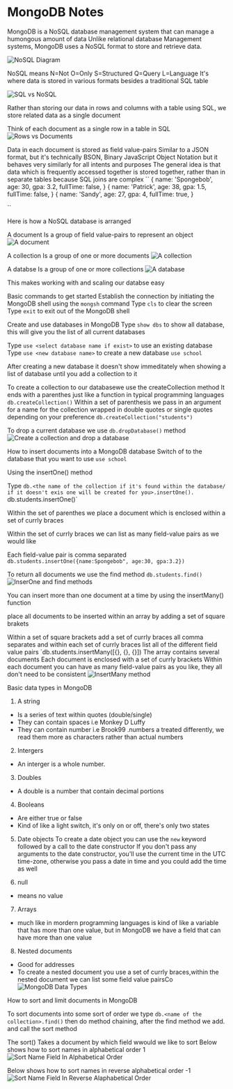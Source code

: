 # MongoDB Notes
MongoDB is a NoSQL database management system that can manage a humongous amount of data
Unlike relational database Management systems, MongoDB uses a NoSQL format to store and retrieve data.

![NoSQL Diagram](docs/NoSQL_Diagram.png)

NoSQL means N=Not O=Only S=Structured Q=Query L=Language
It's where data is stored in various formats besides a traditional SQL table

![SQL vs NoSQL](docs/SQL_vs_NoSQL.png)

Rather than storing our data in rows and columns with a table using SQL, we store related data as a single document

Think of each document as a single row in a table in SQL
![Rows vs Documents](docs/Rows_vs_Documents.png)

Data in each document is stored as field value-pairs
Similar to a JSON format, but it's technically BSON, Binary JavaScript Object Notation but it behaves very similarly for all intents and purposes
The general idea is that data which is frequently accessed together is stored together, rather than in separate tables because SQL joins are complex
``
{
   name: 'Spongebob',
   age: 30,
   gpa: 3.2,
   fullTime: false, 
}
{
   name: 'Patrick',
   age: 38,
   gpa: 1.5,
   fullTime: false, 
}
{
   name: 'Sandy',
   age: 27,
   gpa: 4,
   fullTime: true, 
}

``

Here is how a NoSQL database is arranged

A document
Is a group of field value-pairs to represent an object
![A document](docs/Document.png)

A collection
Is a group of one or more documents
![A collection](docs/Collection.png)

A databse
Is a group of one or more collections
![A database](docs/Database.png)

This makes working with and scaling our databse easy

Basic commands to get started
Establish the connection by initiating the MongoDB shell using the `mongsh` command
Type `cls` to clear the screen
Type `exit` to exit out of the MongoDB shell

Create and use databases in MongoDB
Type `show dbs` to show all database, this will give you the list of all current databases

Type `use <select database name if exist>` to use an existing database
Type `use <new database name>` to create a new database
`use school`

After creating a new database it doesn't show immeditately when showing a list of database until you add a collection to it

To create a collection to our databasewe use the createCollection method
It ends with a parenthes just like a function in typical programming languages
`db.createCollection()`
Within a set of parenthesis we pass in an argument for a name for the collection wrapped in double quotes or single quotes depending on your preference
`db.createCollection("students")`

To drop a current database we use `db.dropDatabase()` method
![Create a collection and drop a database](docs/Create_collection_and_drop_database.png)


How to insert documents into a MongoDB database
Switch of to the database that you want to use `use school `

Using the insertOne() method

Type `db.<the name of the collection if it's found within the database/ if it doesn't exis one will be created for you>.insertOne().
`db.students.insertOne()`

Within the set of parenthes we place a document which is enclosed within a set of currly braces 

Within  the set of currly braces we can list as many field-value pairs as we would like

Each field-value pair is comma separated
`db.students.insertOne({name:Spongebob", age:30, gpa:3.2})`

To return all documents we use the find method
`db.students.find()`
![InserOne and find methods](docs/InsertOne_and_find_method.png)

You can insert more than one document at a time by using the insertMany() function

place all documents to be inserted within an array by adding a set of square brakets

Within a set of square brackets add a set of currly braces all comma separates and within each set of currly braces list all of the different field value pairs
`db.students.insertMany([{}, {}, {}])
The array contains several documents
Each document is enclosed with a set of currly brackets
Within each document you can have as many field-value pairs as you like, they all don't need to be consistent
![InsertMany method](docs/InsertMany.png)

Basic data types in MongoDB
1. A string 
- Is a series of text within quotes (double/single)
- They can contain spaces i.e Monkey D Luffy
- They can contain number i.e Brook99 .numbers a treated differently, we read them more as characters rather than actual numbers

2. Intergers
- An interger is a whole number.

3. Doubles
- A double is a number that contain decimal portions

4. Booleans
- Are either true or false
- Kind of like a light switch, it's only on or off, there's only two states 

5. Date objects
To create a date object you can use the `new` keyword followed by a call to the date constructor
If you don't pass any arguments to the date constructor, you'll use the current time in the UTC time-zone, otherwise you pass a date in time and you could add the time as well

6. null
- means no value

7. Arrays
- much like in mordern programming languages is kind of like a variable that has more than one value, but in MongoDB we  have a field that can have more than one value

8. Nested documents
- Good for addresses
- To create a nested document you use a set of currly braces,within the nested document we can list some field value pairsCo
![MongoDB Data Types](docs/MongoDb_data_types.png)

How to sort and limit documents in MongoDB

To sort documents into some sort of order we type `db.<name of the collection>.find()` then do method chaining, after the find method we add. and call the sort method

The sort()
Takes a document by which field wwould we like to sort
Below shows how to sort names in alphabetical order 1
![Sort Name Field In Alphabetical Order](docs/Sort_Alphabetical_Order.png)

Below shows how to sort names in reverse alphabetical order -1
![Sort Name Field In Reverse Alaphabetical Order](docs/Sort_R_Alphabetical_Order.png)
 